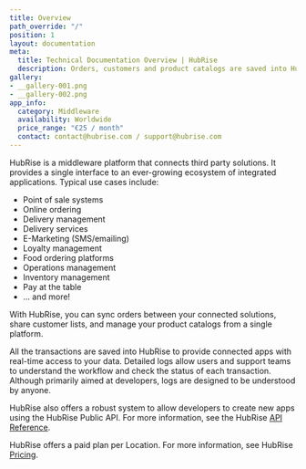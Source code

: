 ```yaml
---
title: Overview
path_override: "/"
position: 1
layout: documentation
meta:
  title: Technical Documentation Overview | HubRise
  description: Orders, customers and product catalogs are saved into HubRise to provide connected apps with real-time access to your data. Integrate third party solutions.
gallery:
- __gallery-001.png
- __gallery-002.png
app_info:
  category: Middleware
  availability: Worldwide
  price_range: "€25 / month"
  contact: contact@hubrise.com / support@hubrise.com
---
```


HubRise is a middleware platform that connects third party solutions. It provides a single interface to an ever-growing ecosystem of integrated applications. Typical use cases include:

- Point of sale systems
- Online ordering
- Delivery management
- Delivery services
- E-Marketing (SMS/emailing)
- Loyalty management
- Food ordering platforms
- Operations management
- Inventory management
- Pay at the table
- ... and more!

With HubRise, you can sync orders between your connected solutions, share customer lists, and manage your product catalogs from a single platform.

All the transactions are saved into HubRise to provide connected apps with real-time access to your data.
Detailed logs allow users and support teams to understand the workflow and check the status of each transaction. Although primarily aimed at developers, logs are designed to be understood by anyone.

HubRise also offers a robust system to allow developers to create new apps using the HubRise Public API. For more information, see the HubRise [API Reference](/developers/api/general-concepts).

HubRise offers a paid plan per Location. For more information, see HubRise [Pricing](/pricing).

